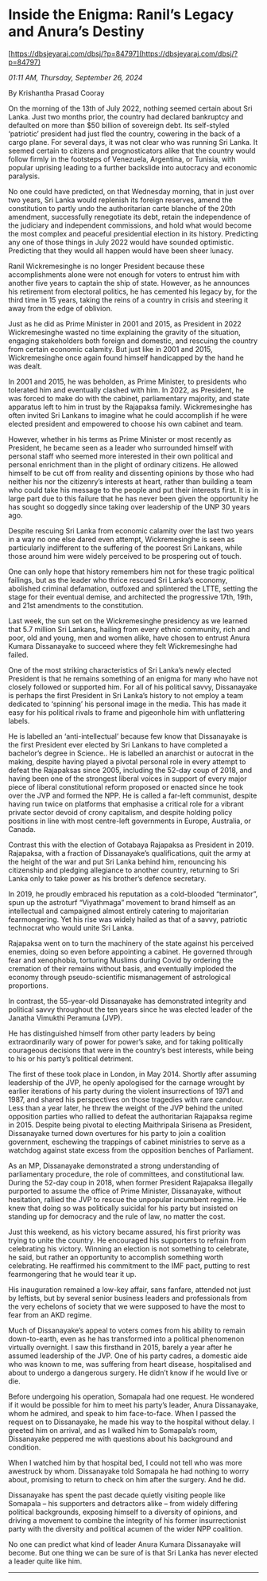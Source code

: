# Inside the Enigma: Ranil’s Legacy and Anura’s Destiny

[https://dbsjeyaraj.com/dbsj/?p=84797](https://dbsjeyaraj.com/dbsj/?p=84797)

*01:11 AM, Thursday, September 26, 2024*

By Krishantha Prasad Cooray

On the morning of the 13th of July 2022, nothing seemed certain about Sri Lanka. Just two months prior, the country had declared bankruptcy and defaulted on more than $50 billion of sovereign debt. Its self-styled ‘patriotic’ president had just fled the country, cowering in the back of a cargo plane. For several days, it was not clear who was running Sri Lanka. It seemed certain to citizens and prognosticators alike that the country would follow firmly in the footsteps of Venezuela, Argentina, or Tunisia, with popular uprising leading to a further backslide into autocracy and economic paralysis.

No one could have predicted, on that Wednesday morning, that in just over two years, Sri Lanka would replenish its foreign reserves, amend the constitution to partly undo the authoritarian carte blanche of the 20th amendment, successfully renegotiate its debt, retain the independence of the judiciary and independent commissions, and hold what would become the most complex and peaceful presidential election in its history. Predicting any one of those things in July 2022 would have sounded optimistic. Predicting that they would all happen would have been sheer lunacy.

Ranil Wickremesinghe is no longer President because these accomplishments alone were not enough for voters to entrust him with another five years to captain the ship of state. However, as he announces his retirement from electoral politics, he has cemented his legacy by, for the third time in 15 years, taking the reins of a country in crisis and steering it away from the edge of oblivion.

Just as he did as Prime Minister in 2001 and 2015, as President in 2022 Wickremesinghe wasted no time explaining the gravity of the situation, engaging stakeholders both foreign and domestic, and rescuing the country from certain economic calamity. But just like in 2001 and 2015, Wickremesinghe once again found himself handicapped by the hand he was dealt.

In 2001 and 2015, he was beholden, as Prime Minister, to presidents who tolerated him and eventually clashed with him. In 2022, as President, he was forced to make do with the cabinet, parliamentary majority, and state apparatus left to him in trust by the Rajapaksa family. Wickremesinghe has often invited Sri Lankans to imagine what he could accomplish if he were elected president and empowered to choose his own cabinet and team.

However, whether in his terms as Prime Minister or most recently as President, he became seen as a leader who surrounded himself with personal staff who seemed more interested in their own political and personal enrichment than in the plight of ordinary citizens. He allowed himself to be cut off from reality and dissenting opinions by those who had neither his nor the citizenry’s interests at heart, rather than building a team who could take his message to the people and put their interests first. It is in large part due to this failure that he has never been given the opportunity he has sought so doggedly since taking over leadership of the UNP 30 years ago.

Despite rescuing Sri Lanka from economic calamity over the last two years in a way no one else dared even attempt, Wickremesinghe is seen as particularly indifferent to the suffering of the poorest Sri Lankans, while those around him were widely perceived to be prospering out of touch.

One can only hope that history remembers him not for these tragic political failings, but as the leader who thrice rescued Sri Lanka’s economy, abolished criminal defamation, outfoxed and splintered the LTTE, setting the stage for their eventual demise, and architected the progressive 17th, 19th, and 21st amendments to the constitution.

Last week, the sun set on the Wickremesinghe presidency as we learned that 5.7 million Sri Lankans, hailing from every ethnic community, rich and poor, old and young, men and women alike, have chosen to entrust Anura Kumara Dissanayake to succeed where they felt Wickremesinghe had failed.

One of the most striking characteristics of Sri Lanka’s newly elected President is that he remains something of an enigma for many who have not closely followed or supported him. For all of his political savvy, Dissanayake is perhaps the first President in Sri Lanka’s history to not employ a team dedicated to ‘spinning’ his personal image in the media. This has made it easy for his political rivals to frame and pigeonhole him with unflattering labels.

He is labelled an ‘anti-intellectual’ because few know that Dissanayake is the first President ever elected by Sri Lankans to have completed a bachelor’s degree in Science.. He is labelled an anarchist or autocrat in the making, despite having played a pivotal personal role in every attempt to defeat the Rajapaksas since 2005, including the 52-day coup of 2018, and having been one of the strongest liberal voices in support of every major piece of liberal constitutional reform proposed or enacted since he took over the JVP and formed the NPP. He is called a far-left communist, despite having run twice on platforms that emphasise a critical role for a vibrant private sector devoid of crony capitalism, and despite holding policy positions in line with most centre-left governments in Europe, Australia, or Canada.

Contrast this with the election of Gotabaya Rajapaksa as President in 2019. Rajapaksa, with a fraction of Dissanayake’s qualifications, quit the army at the height of the war and put Sri Lanka behind him, renouncing his citizenship and pledging allegiance to another country, returning to Sri Lanka only to take power as his brother’s defence secretary.

In 2019, he proudly embraced his reputation as a cold-blooded “terminator”, spun up the astroturf “Viyathmaga” movement to brand himself as an intellectual and campaigned almost entirely catering to majoritarian fearmongering. Yet his rise was widely hailed as that of a savvy, patriotic technocrat who would unite Sri Lanka.

Rajapaksa went on to turn the machinery of the state against his perceived enemies, doing so even before appointing a cabinet. He governed through fear and xenophobia, torturing Muslims during Covid by ordering the cremation of their remains without basis, and eventually imploded the economy through pseudo-scientific mismanagement of astrological proportions.

In contrast, the 55-year-old Dissanayake has demonstrated integrity and political savvy throughout the ten years since he was elected leader of the Janatha Vimukthi Peramuna (JVP).

He has distinguished himself from other party leaders by being extraordinarily wary of power for power’s sake, and for taking politically courageous decisions that were in the country’s best interests, while being to his or his party’s political detriment.

The first of these took place in London, in May 2014. Shortly after assuming leadership of the JVP, he openly apologised for the carnage wrought by earlier iterations of his party during the violent insurrections of 1971 and 1987, and shared his perspectives on those tragedies with rare candour. Less than a year later, he threw the weight of the JVP behind the united opposition parties who rallied to defeat the authoritarian Rajapaksa regime in 2015. Despite being pivotal to electing Maithripala Sirisena as President, Dissanayake turned down overtures for his party to join a coalition government, eschewing the trappings of cabinet ministries to serve as a watchdog against state excess from the opposition benches of Parliament.

As an MP, Dissanayake demonstrated a strong understanding of parliamentary procedure, the role of committees, and constitutional law. During the 52-day coup in 2018, when former President Rajapaksa illegally purported to assume the office of Prime Minister, Dissanayake, without hesitation, rallied the JVP to rescue the unpopular incumbent regime. He knew that doing so was politically suicidal for his party but insisted on standing up for democracy and the rule of law, no matter the cost.

Just this weekend, as his victory became assured, his first priority was trying to unite the country. He encouraged his supporters to refrain from celebrating his victory. Winning an election is not something to celebrate, he said, but rather an opportunity to accomplish something worth celebrating. He reaffirmed his commitment to the IMF pact, putting to rest fearmongering that he would tear it up.

His inauguration remained a low-key affair, sans fanfare, attended not just by leftists, but by several senior business leaders and professionals from the very echelons of society that we were supposed to have the most to fear from an AKD regime.

Much of Dissanayake’s appeal to voters comes from his ability to remain down-to-earth, even as he has transformed into a political phenomenon virtually overnight. I saw this firsthand in 2015, barely a year after he assumed leadership of the JVP. One of his party cadres, a domestic aide who was known to me, was suffering from heart disease, hospitalised and about to undergo a dangerous surgery. He didn’t know if he would live or die.

Before undergoing his operation, Somapala had one request. He wondered if it would be possible for him to meet his party’s leader, Anura Dissanayake, whom he admired, and speak to him face-to-face. When I passed the request on to Dissanayake, he made his way to the hospital without delay. I greeted him on arrival, and as I walked him to Somapala’s room, Dissanayake peppered me with questions about his background and condition.

When I watched him by that hospital bed, I could not tell who was more awestruck by whom. Dissanayake told Somapala he had nothing to worry about, promising to return to check on him after the surgery. And he did.

Dissanayake has spent the past decade quietly visiting people like Somapala – his supporters and detractors alike – from widely differing political backgrounds, exposing himself to a diversity of opinions, and driving a movement to combine the integrity of his former insurrectionist party with the diversity and political acumen of the wider NPP coalition.

No one can predict what kind of leader Anura Kumara Dissanayake will become. But one thing we can be sure of is that Sri Lanka has never elected a leader quite like him.

************************************

